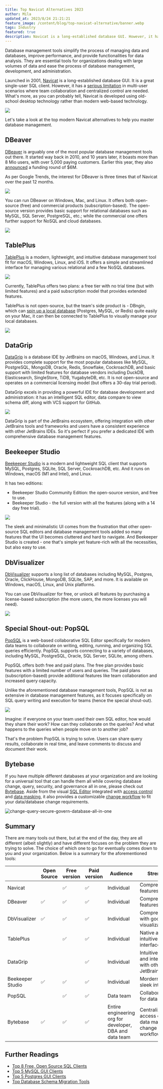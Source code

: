 ```yaml
---
title: Top Navicat Alternatives 2023
author: Mila
updated_at: 2023/8/24 21:21:21
feature_image: /content/blog/top-navicat-alternative/banner.webp
tags: Industry
featured: true
description: Navicat is a long-established database GUI. However, it has a serious limitation in multi-user scenarios where team collaboration and centralized control are needed. Hence, we are taking a look at top Navicat alternatives.
---
```


Database management tools simplify the process of managing data and databases, improve performance, and provide functionalities for data analysis. They are essential tools for organizations dealing with large volumes of data and ease the process of database management, development, and administration.

Launched in 2001, [Navicat](https://navicat.com/) is a long-established database GUI. It is a great single-user SQL client. However, it has a [serious limitation](/blog/stop-using-navicat/) in multi-user scenarios where team collaboration and centralized control are needed. What's more, as you can probably tell, Navicat is developed using old-school desktop technology rather than modern web-based technology.

![](/content/blog/top-navicat-alternative/navicat.webp)

Let's take a look at the top modern Navicat alternatives to help you master database management.

## DBeaver

[DBeaver](https://dbeaver.com/) is arguably one of the most popular database management tools out there. It started way back in 2010, and 10 years later, it boasts more than 8 Mio users, with over 5,000 paying customers. Earlier this year, they also [announced](https://techcrunch.com/2023/04/11/dbeaver-takes-6m-seed-investment-to-build-on-growing-popularity) a funding round of $6M.

As per Google Trends, the interest for DBeaver is three times that of Navicat over the past 12 months.

![](/content/blog/top-navicat-alternative/google-trends.webp)

You can run DBeaver on Windows, Mac, and Linux. It offers both open-source (free) and commercial products (subscription-based). The open-source version provides basic support for relational databases such as MySQL, SQL Server, PostgreSQL, etc.; while the commercial one offers further support for NoSQL and cloud databases.

![](/content/blog/top-navicat-alternative/dbeaver.webp)

## TablePlus

[TablePlus](https://tableplus.com/) is a modern, lightweight, and intuitive database management tool fit for macOS, Windows, Linux, and iOS. It offers a simple and streamlined interface for managing various relational and a few NoSQL databases.

![](/content/blog/top-navicat-alternative/tableplus.webp)

Currently, TablePlus offers two plans: a free tier with no trial time (but with limited features) and a paid subscription model that provides extended features.

TablePlus is not open-source, but the team's side product is - DBngin, which can [spin up a local database](/blog/free-tools-to-start-local-database-on-mac/) (Postgres, MySQL, or Redis) quite easily on your Mac, it can then be connected to TablePlus to visually manage your local databases.

![](/content/blog/top-navicat-alternative/tableplus-ui.webp)

## DataGrip

[DataGrip](https://www.jetbrains.com/datagrip/) is a database IDE by JetBrains on macOS, Windows, and Linux. It provides complete support for the most popular databases like MySQL, PostgreSQL, MongoDB, Oracle, Redis, Snowflake, CockroachDB, and basic support with limited features for database vendors including DuckDB, Elasticsearch, SingleStore, TiDB, YugabyteDB, etc. It is not open-source and operates on a commercial licensing model (but offers a 30-day trial period).

DataGrip excels in providing a powerful IDE for database development and administration: it has an intelligent SQL editor, data compare to view schema diff, along with VCS support for GitHub.

![](/content/blog/top-navicat-alternative/datagrip.webp)

DataGrip is part of the JetBrains ecosystem, offering integration with other JetBrains tools and frameworks and users have a consistent experience with other JetBrains IDEs. So it's perfect if you prefer a dedicated IDE with comprehensive database management features.

## Beekeeper Studio

[Beekeeper Studio](https://www.beekeeperstudio.io/) is a modern and lightweight SQL client that supports MySQL, Postgres, SQLite, SQL Server, CockroachDB, etc. And it runs on Windows, macOS (M1 and Intel), and Linux.

It has two editions:

- Beekeeper Studio Community Edition: the open-source version, and free to use.
- Beekeeper Studio - the full version with all the features (along with a 14 day free trial).

![](/content/blog/top-navicat-alternative/beekeeper.webp)

The sleek and minimalistic UI comes from the frustration that other open-source SQL editors and database management tools added so many features that the UI becomes cluttered and hard to navigate. And Beekeeper Studio is created - one that's simple yet feature-rich with all the necessities, but also easy to use.

## DbVisualizer

[DbVisualizer](https://www.dbvis.com/) supports a long list of databases including MySQL, Postgres, Oracle, ClickHouse, MongoDB, SQLite, SAP, and more. It is available on Windows, macOS, Linux, and Unix platforms.

You can use DbVisualizer for free, or unlock all features by purchasing a license-based subscription (the more users, the more licenses you will need).

![](/content/blog/top-navicat-alternative/dbvis.webp)

## Special Shout-out: PopSQL

[PopSQL](https://popsql.com/pricing) is a web-based collaborative SQL Editor specifically for modern data teams to collaborate on writing, editing, running, and organizing SQL queries efficiently. PopSQL supports connecting to a variety of databases, including MySQL, PostgreSQL, Oracle, SQL Server, SQLite, among others.

PopSQL offers both free and paid plans. The free plan provides basic features with a limited number of users and queries. The paid plans (subscription-based) provide additional features like team collaboration and increased query capacity.

Unlike the aforementioned database management tools, PopSQL is not as extensive in database management features, as it focuses specifically on SQL query writing and execution for teams (hence the special shout-out).

![](/content/blog/top-navicat-alternative/popsql.webp)

Imagine: if everyone on your team used their own SQL editor, how would they share their work? How can they collaborate on the queries? And what happens to the queries when people move on to another job?

That's the problem PopSQL is trying to solve. Users can share query results, collaborate in real time, and leave comments to discuss and document their work.

## Bytebase

If you have multiple different databases at your organization and are looking for a universal tool that can handle them all while covering database change, query, security, and governance all in one, please check out [Bytebase](/). Aside from the visual [SQL Editor](/docs/sql-editor/overview/) integrated with [access control](/docs/security/data-access-control/) and [data masking](/docs/security/mask-data/), it also provides a customizable [change workflow](/docs/concepts/database-change-workflow/) to fit your data/database change requirements.

![change-query-secure-govern-database-all-in-one](/images/db-scheme-lg.png)

## Summary

There are many tools out there, but at the end of the day, they are all different (albeit slightly) and have different focuses on the problem they are trying to solve. The choice of which one to go for eventually comes down to you and your organization. Below is a summary for the aforementioned tools:

|                  | Open Source | Free version | Paid version | Audience                                                | Strength                                                         |
| ---------------- | ----------- | ------------ | ------------ | ------------------------------------------------------- | ---------------------------------------------------------------- |
| Navicat          |             | ✅           | ✅           | Individual                                              | Comprehensive features                                           |
| DBeaver          | ✅          | ✅           | ✅           | Individual                                              | Comprehensive features                                           |
| DbVisualizer     | ✅          | ✅           | ✅           | Individual                                              | Comprehensive with good visualization                            |
| TablePlus        |             | ✅           | ✅           | Individual                                              | Native and intuitive interface                                   |
| DataGrip         |             |              | ✅           | Individual                                              | Intuitive UX and integraiton with other JetBrains IDEs           |
| Beekeeper Studio | ✅          | ✅           | ✅           | Individual                                              | Mordern and sleek interface                                      |
| PopSQL           |             | ✅           | ✅           | Data team                                               | Collaboration for data teams                                     |
| Bytebase         | ✅          | ✅           | ✅           | Entire engineering org for developer, DBA and data team | Centralized access control, data masking, change review workflow |

## Further Readings

- [Top 8 Free, Open Source SQL Clients](/blog/top-open-source-sql-clients/)
- [Top 5 MySQL GUI Clients](/blog/top-mysql-gui-client/)
- [Top 5 Postgres GUI Clients](/blog/top-postgres-gui-client/#the-starlet-tableplus)
- [Top Database Schema Migration Tools](/blog/top-database-schema-change-tool-evolution/)
